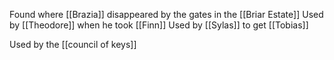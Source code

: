 Found where [[Brazia]] disappeared by the gates in the [[Briar Estate]]
Used by [[Theodore]] when he took [[Finn]]
Used by [[Sylas]] to get [[Tobias]]

Used by the [[council of keys]] 